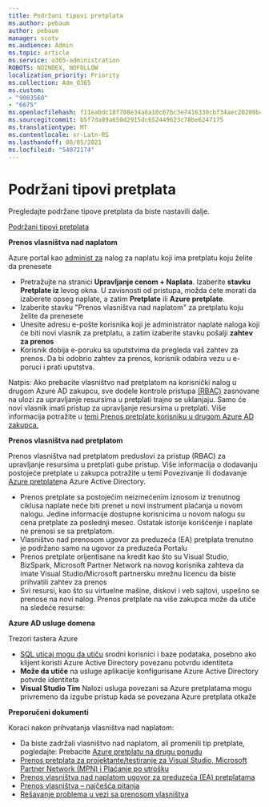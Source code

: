 ```yaml
---
title: Podržani tipovi pretplata
ms.author: pebaum
author: pebaum
manager: scotv
ms.audience: Admin
ms.topic: article
ms.service: o365-administration
ROBOTS: NOINDEX, NOFOLLOW
localization_priority: Priority
ms.collection: Adm_O365
ms.custom:
- "9003560"
- "6675"
ms.openlocfilehash: f11eabdc18f708e34a6a10c67bc3e7416330cbf34aec20209b42252ffa0ab018
ms.sourcegitcommit: b5f7da89a650d2915dc652449623c78be6247175
ms.translationtype: MT
ms.contentlocale: sr-Latn-RS
ms.lasthandoff: 08/05/2021
ms.locfileid: "54072174"
---
```

# <a name="supported-subscription-types"></a>Podržani tipovi pretplata

Pregledajte podržane tipove pretplata da biste nastavili dalje.

[Podržani tipovi pretplata](https://docs.microsoft.com/azure/billing/billing-subscription-transfer?WT.mc_id=Portal-Microsoft_Azure_Support#supported-subscription-types)

**Prenos vlasništva nad naplatom**

Azure portal kao [administ za](https://ms.portal.azure.com/) nalog za naplatu koji ima pretplatu koju želite da prenesete

- Pretražujte na stranici **Upravljanje cenom + Naplata**. Izaberite **stavku Pretplate iz** levog okna. U zavisnosti od pristupa, možda ćete morati da izaberete opseg naplate, a zatim **Pretplate** ili **Azure pretplate**.
- Izaberite stavku "Prenos vlasništva nad naplatom" za pretplatu koju želite da prenesete
- Unesite adresu e-pošte korisnika koji je administrator naplate naloga koji će biti novi vlasnik za pretplatu, a zatim izaberite stavku pošalji **zahtev za prenos**
- Korisnik dobija e-poruku sa uputstvima da pregleda vaš zahtev za prenos. Da bi odobrio zahtev za prenos, korisnik odabira vezu u e-poruci i prati uputstva.

Natpis: Ako prebacite vlasništvo nad pretplatom na korisnički nalog u drugom Azure AD zakupcu, sve dodele kontrole pristupa [(RBAC)](https://docs.microsoft.com/azure/role-based-access-control/overview?WT.mc_id=Portal-Microsoft_Azure_Support) zasnovane na ulozi za upravljanje resursima u pretplati trajno se uklanjaju. Samo će novi vlasnik imati pristup za upravljanje resursima u pretplati. Više informacija potražite u [temi Prenos pretplate korisniku u drugom Azure AD zakupca.](https://docs.microsoft.com/azure/active-directory/managed-identities-azure-resources/known-issues?WT.mc_id=Portal-Microsoft_Azure_Support)

**Prenos vlasništva nad pretplatom**

Prenos vlasništva nad pretplatom preduslovi za pristup (RBAC) za upravljanje resursima u pretplati gube pristup. Više informacija o dodavanju postojeće pretplate u zakupca potražite u temi Povezivanje ili dodavanje [Azure pretplate](https://docs.microsoft.com/azure/active-directory/fundamentals/active-directory-how-subscriptions-associated-directory?WT.mc_id=Portal-Microsoft_Azure_Support)na Azure Active Directory.

- Prenos pretplate sa postojećim neizmećenim iznosom iz trenutnog ciklusa naplate neće biti prenet u novi instrument plaćanja u novom nalogu. Jedine informacije dostupne korisnicima u novom nalogu su cena pretplate za poslednji mesec. Ostatak istorije korišćenje i naplate ne prenosi se sa pretplatom.
- Vlasništvo nad prenosom ugovor za preduzeća (EA) pretplata trenutno je podržano samo na ugovor za preduzeća Portalu
- Prenos pretplate orijentisane na kredit kao što su Visual Studio, BizSpark, Microsoft Partner Network na novog korisnika zahteva da imate Visual Studio/Microsoft partnersku mrežnu licencu da biste prihvatili zahtev za prenos
- Svi resursi, kao što su virtuelne mašine, diskovi i veb sajtovi, uspešno se prenose na novi nalog. Prenos pretplate na više zakupca može da utiče na sledeće resurse:

**Azure AD usluge domena**

Trezori tastera Azure

- [SQL uticaj mogu da utiču](https://docs.microsoft.com/azure/sql-database/sql-database-aad-authentication-configure?WT.mc_id=Portal-Microsoft_Azure_Support) srodni korisnici i baze podataka, posebno ako klijent koristi Azure Active Directory povezanu potvrdu identiteta
- **Može da utiče** na usluge aplikacije konfigurisane Azure Active Directory potvrde identiteta
- **Visual Studio Tim** Nalozi usluga povezani sa Azure pretplatama mogu privremeno da izgube pristup kada se povezana Azure pretplata otkaže

**Preporučeni dokumenti**

Koraci nakon prihvatanja vlasništva nad naplatom:

- Da biste zadržali vlasništvo nad naplatom, ali promenili tip pretplate, pogledajte: Prebacite [Azure pretplatu na drugu ponudu](https://docs.microsoft.com/azure/billing/billing-how-to-switch-azure-offer?WT.mc_id=Portal-Microsoft_Azure_Support)
- [Prenos pretplata za projektante/testiranje za Visual Studio, Microsoft Partner Network (MPN) i Plaćanje po utrošku](https://docs.microsoft.com/azure/billing/billing-subscription-transfer?WT.mc_id=Portal-Microsoft_Azure_Support#transferring-visual-studio-microsoft-partner-network-mpn-and-pay-as-you-go-devtest-subscriptions)
- [Prenos vlasništva nad naplatom ugovor za preduzeća (EA) pretplatama](https://docs.microsoft.com/azure/billing/billing-subscription-transfer?WT.mc_id=Portal-Microsoft_Azure_Support#transfer-billing-ownership-of-enterprise-agreement-ea-subscriptions)
- [Prenos vlasništva – najčešća pitanja](https://docs.microsoft.com/azure/billing/billing-subscription-transfer?WT.mc_id=Portal-Microsoft_Azure_Support#frequently-asked-questions-faq-for-senders)
- [Rešavanje problema u vezi sa prenosom vlasništva](https://docs.microsoft.com/azure/billing/billing-subscription-transfer?WT.mc_id=Portal-Microsoft_Azure_Support#troubleshooting)